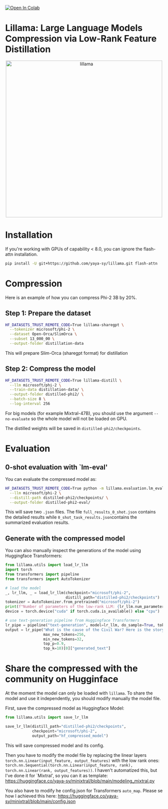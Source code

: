 <a href="https://colab.research.google.com/github/yaya-sy/lillama/blob/master/lillama.ipynb" target="_parent"><img src="https://colab.research.google.com/assets/colab-badge.svg" alt="Open In Colab"/></a>

# Lillama: Large Language Models Compression via Low-Rank Feature Distillation
<p align="center">
  <img src="https://github.com/user-attachments/assets/31ea5289-ca53-4d5e-a853-2ba8f357c24f?raw=true:, width=500" alt="lillama" width=500 class="center">
</p>

# Installation

If you're working with GPUs of capability < 8.0, you can ignore the flash-attn installation.

```bash
pip install -U git+https://github.com/yaya-sy/lillama.git flash-attn
```

# Compression
Here is an example of how you can compress Phi-2 3B by 20%.

## Step 1: Prepare the dataset

```bash
HF_DATASETS_TRUST_REMOTE_CODE=True lillama-sharegpt \
  --tokenizer microsoft/phi-2 \
  --dataset Open-Orca/SlimOrca \
  --subset 13_000_00 \
  --output-folder distillation-data
```

This will prepare Slim-Orca (sharegpt format) for distillation

## Step 2: Compress the model

```bash
HF_DATASETS_TRUST_REMOTE_CODE=True lillama-distill \
  --llm microsoft/phi-2 \
  --train-data distillation-data/ \
  --output-folder distilled-phi2/ \
  --batch-size 8 \
  --log-interval 256
```
For big models (for example Mixtral-47B), you should use the argument `--no-evaluate` so the whole model will not be loaded on GPU.

The distilled weights will be saved in `distilled-phi2/checkpoints`.

# Evaluation

## 0-shot evaluation with `lm-eval'
You can evaluate the compressed model as:

```bash
HF_DATASETS_TRUST_REMOTE_CODE=True python -m lillama.evaluation.lm_eval \
  --llm microsoft/phi-2 \
  --distill-path distilled-phi2/checkpoints/ \
  --output-folder distilled-phi2-eval/
```

This will save two `.json` files. The file `full_results_0_shot.json` contains the detailed results while  `0_shot_task_results.json`contains the summarized evaluation results.

## Generate with the compressed model

You can also manually inspect the generations of the model using Huggingface Transformers:

```python
from lillama.utils import load_lr_llm
import torch
from transformers import pipeline
from transformers import AutoTokenizer

# load the model
_, lr_llm, _ = load_lr_llm(checkpoint="microsoft/phi-2",
                           distill_path="distilled-phi2/checkpoints")
tokenizer = AutoTokenizer.from_pretrained("microsoft/phi-2")
print(f"Number of parameters of the low-rank LLM: {lr_llm.num_parameters():,}")
device = torch.device("cuda" if torch.cuda.is_available() else "cpu")

# use text-generation pipeline from Huggingface Transformers
lr_pipe = pipeline("text-generation", model=lr_llm, do_sample=True, tokenizer=tokenizer, temperature=0.3, device=device)
output = lr_pipe("What is the cause of the Civil War? Here is the story:",
                 max_new_tokens=256,
                 min_new_tokens=32,
                 top_p=0.9,
                 top_k=10)[0]["generated_text"]
```

# Share the compressed with the community on Hugginface

At the moment the model can only be loaded with `lillama`. To share the model and use it independently, you should modify manually the model file. 

First, save the compressed model as Huggingface Model:

```python
from lillama.utils import save_lr_llm

save_lr_llm(distill_path="distilled-phi2/checkpoints",
            checkpoint="microsoft/phi-2",
            output_path="hf_compressed_model")
```

This will save compressed model and its config.

Then you have to modify the model file by replacing the linear layers `torch.nn.Linear(input_feature, output_features)` with the low rank ones: `torch.nn.Sequential(torch.nn.Linear(input_feature, rank), torch.nn.Linear(rank, output_features))`. I haven't automatized this, but I've done it for `Mixtral', so you can it as template: https://huggingface.co/yaya-sy/minixtral/blob/main/modeling_mixtral.py

You also have to modify he config.json for Transformers `auto_map`. Please se how I achieved this here: https://huggingface.co/yaya-sy/minixtral/blob/main/config.json



